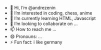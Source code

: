 - 👋 Hi, I’m @andrezenin
- 👀 I’m interested in coding, chess, anime
- 🌱 I’m currently learning HTML, Javascript
- 💞️ I’m looking to collaborate on ...
- 📫 How to reach me ...
- 😄 Pronouns: ...
- ⚡ Fun fact: i like germany

<!---
andrezenin/andrezenin is a ✨ special ✨ repository because its `README.md` (this file) appears on your GitHub profile.
You can click the Preview link to take a look at your changes.
--->
